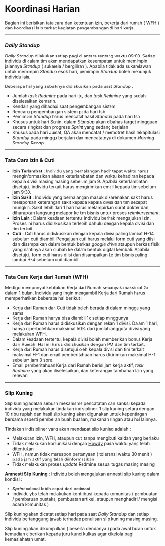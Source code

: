 # Koordinasi Harian 

Bagian ini berisikan tata cara dan ketentuan izin, bekerja dari rumah ( WFH ) dan koordinasi lain terkait kegiatan pengembangan di hari kerja.

---
### **_Daily Standup_**

*Daily Standup* dilakukan setiap pagi di antara rentang waktu 09:00. Setiap individu di dalam tim akan mendapatkan kesempatan untuk memimpin jalannya *Standup* ( sukarela / bergiliran ). Apabila tidak ada sukarelawan untuk memimpin *Standup* esok hari, pemimpin *Standup* boleh menunjuk individu lain.

Beberapa hal yang sebaiknya didiskusikan pada saat *Standup* :

- Jumlah *task Redmine* pada hari itu, dan *task Redmine* yang sudah diselesaikan kemarin.
- Kendala yang dihadapi saat pengembangan sistem
- Rencana pengembangan sistem pada hari tsb
- Pemimpin *Standup* harus mencatat hasil *Standup* pada hari tsb
- Khusus untuk hari Senin, dalam *Standup* akan dibahas target mingguan secara singkat dan progress *Sprint* yang sedang berjalan
- Khusus pada hari Jumat, QA akan mencatat / memotret hasil rekapitulasi *Standup* pada minggu berjalan dan mencatatnya di dokumen *Morning Standup Recap*

---
### **Tata Cara Izin & Cuti**

- **Izin Terlambat** : Individu yang berhalangan hadir tepat waktu harus menginformasikan alasan keterlambatan dan waktu kehadiran kepada kepala divisi masing masing sebelum jam 9. Apabila keterlambatan disetujui, individu terkait harus mengirimkan email kepada tim sebelum jam 9:30.
- **Izin Sakit** : Individu yang berhalangan masuk dikarenakan sakit harus melaporkan keterangan sakit kepada kepala divisi dan tim secepat mungkin. Sakit lebih dari 1 hari harus melampirkan surat dokter dan diharapkan langsung melapor ke tim bisnis untuk proses *reimbursement*. 
- **Izin Lain** : Dalam keadaan tertentu, individu berhak mengajukan izin. Proses ini harus didiskusikan terlebih dahulu dengan kepala divisi dan tim terkait.
- **Cuti** : Cuti harus didiskusikan dengan kepala divisi paling lambat H-14 sebelum cuti diambil. Pengajuan cuti harus melalui form cuti yang diisi dan disampaikan dalam bentuk berkas *google drive*  ataupun berkas fisik yang nantinya akan diubah ke dalam bentuk digital kembali. Apabila disetujui, form cuti harus diisi dan disampaikan ke tim bisnis paling lambat H-4 sebelum cuti diambil.

---
### **Tata Cara Kerja dari Rumah (WFH)**

Medigo mempunyai kebijakan Kerja dari Rumah sebanyak maksimal 2x dalam 1 bulan. Individu yang ingin mengambil Kerja dari Rumah harus memperhatikan beberapa hal berikut :

- Kerja dari Rumah dan Cuti tidak boleh berada di dalam minggu yang sama
- Kerja dari Rumah hanya bisa diambil 1x setiap minggunya
- Kerja dari Rumah harus didiskusikan dengan rekan 1 divisi. Dalam 1 hari, hanya diperbolehkan maksimal 50% dari jumlah anggota divisi yang melakukan WFH.
- Dalam keadaan tertentu, kepala divisi boleh memberikan bonus Kerja dari Rumah. Hal ini harus didiskusikan dengan PM dan tim terkait.
- Kerja dari Rumah harus disetujui oleh kepala divisi dan tim terkait maksimal H-1 dan email pemberitahuan harus dikirimkan maksimal H-1 sebelum jam 3 sore.
- Email pemberitahuan Kerja dari Rumah berisi jam kerja aktif, *task Redmine* yang akan diselesaikan, dan keterangan tambahan lain yang relevan.

---
### **Slip Kuning**

Slip kuning adalah sebuah mekanisme pencatatan dan sanksi kepada individu yang melakukan tindakan indisipliner. 1 slip kuning setara dengan 10 ribu rupiah dan hasil slip kuning akan digunakan untuk kepentingan bersama seperti pembelian buah buahan, makanan ringan atau hal lainnya.

Tindakan indisipliner yang akan mendapat slip kuning adalah :

- Melakukan izin, WFH, ataupun cuti tanpa mengikuti kaidah yang berlaku
- Tidak melakukan komunikasi dengan [Howdy](https://howdy.ai/) pada waktu yang telah ditentukan
- WFH, namun tidak merespon pertanyaan ( toleransi waktu 30 menit ) pada jam aktif yang telah diinformasikan
- Tidak melakukan proses *update* Redmine sesuai tugas masing masing

**Amnesti Slip Kuning** :
Individu boleh mengajukan amnesti slip kuning dalam kondisi :

- *Sprint* selesai lebih cepat dari estimasi
- Individu ybs telah melakukan kontribusi kepada komunitas ( pembuatan / pembaruan pustaka, pembuatan artikel, ataupun menghadiri / mengisi acara komunitas )

Slip kuning akan dicatat setiap hari pada saat *Daily Standup* dan setiap individu bertanggung jawab terhadap penulisan slip kuning masing masing. 

Slip kuning akan dikumpulkan ( beserta dendanya ) pada awal bulan untuk kemudian diberikan kepada juru kunci kulkas agar dikelola bagi kemaslahatan umat.